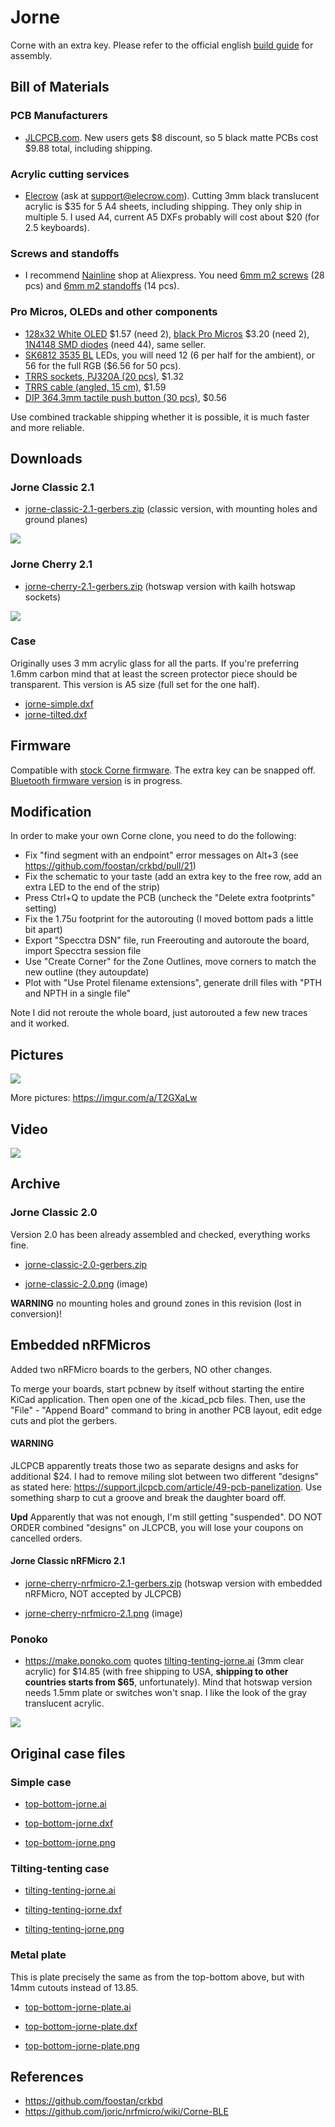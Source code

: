# Jorne

Corne with an extra key. Please refer to the official english [build guide](https://github.com/foostan/crkbd/blob/master/corne-classic/doc/buildguide_en.md) for assembly.

## Bill of Materials

### PCB Manufacturers

* [JLCPCB.com](https://jlcpcb.com). New users gets $8 discount, so 5 black matte PCBs cost $9.88 total, including shipping.

### Acrylic cutting services

* [Elecrow](https://elecrow.com) (ask at support@elecrow.com). Cutting 3mm black translucent acrylic is
    $35 for 5 A4 sheets, including shipping.
    They only ship in multiple 5. I used A4, current A5 DXFs probably will cost about $20 (for 2.5 keyboards).

### Screws and standoffs

* I recommend [Nainline](https://www.aliexpress.com/item/32832332464.html) shop at Aliexpress. You need [6mm m2 screws](https://www.aliexpress.com/item/32950593680.html) (28 pcs) and [6mm m2 standoffs](https://www.aliexpress.com/item/32597776358.html) (14 pcs).

### Pro Micros, OLEDs and other components

* [128x32 White OLED](https://www.aliexpress.com/item/32798439084.html) $1.57 (need 2), [black Pro Micros](https://www.aliexpress.com/item/32849563958.html) $3.20 (need 2), [1N4148 SMD diodes](https://www.aliexpress.com/item/32346066945.html) (need 44), same seller.
* [SK6812 3535 BL](https://www.aliexpress.com/item/32623583544.html) LEDs, you will need 12 (6 per half for the ambient), or 56 for the full RGB ($6.56 for 50 pcs).
* [TRRS sockets, PJ320A (20 pcs)](https://www.aliexpress.com/item/32368285821.html), $1.32
* [TRRS cable (angled, 15 cm)](https://www.aliexpress.com/item/32887579795.html), $1.59
* [DIP 3*6*4.3mm tactile push button (30 pcs)](https://www.aliexpress.com/item/32901277211.html), $0.56

Use combined trackable shipping whether it is possible, it is much faster and more reliable.

## Downloads

### Jorne Classic 2.1

* [jorne-classic-2.1-gerbers.zip](https://github.com/joric/crkbd/raw/jorne/gerbers/jorne-classic-2.1-gerbers.zip) (classic version, with mounting holes and ground planes)

![](images/jorne-classic-2.1.png)

### Jorne Cherry 2.1

* [jorne-cherry-2.1-gerbers.zip](https://github.com/joric/crkbd/raw/jorne/gerbers/jorne-cherry-2.1-gerbers.zip) (hotswap version with kailh hotswap sockets)

![](images/jorne-cherry-2.1.png)

### Case

Originally uses 3 mm acrylic glass for all the parts.
If you're preferring 1.6mm carbon mind that at least the screen protector piece should be transparent.
This version is A5 size (full set for the one half).

* [jorne-simple.dxf](https://github.com/joric/crkbd/raw/jorne/dxf/jorne-simple.dxf)
* [jorne-tilted.dxf](https://github.com/joric/crkbd/raw/jorne/dxf/jorne-tilted.dxf)


## Firmware

Compatible with [stock Corne firmware](https://github.com/qmk/qmk_firmware/tree/master/keyboards/crkbd). The extra key can be snapped off. [Bluetooth firmware version](https://github.com/joric/nrfmicro/wiki/Corne-BLE) is in progress.


## Modification

In order to make your own Corne clone, you need to do the following:

* Fix "find segment with an endpoint" error messages on Alt+3 (see https://github.com/foostan/crkbd/pull/21)
* Fix the schematic to your taste (add an extra key to the free row, add an extra LED to the end of the strip)
* Press Ctrl+Q to update the PCB (uncheck the "Delete extra footprints" setting)
* Fix the 1.75u footprint for the autorouting (I moved bottom pads a little bit apart)
* Export "Specctra DSN" file, run Freerouting and autoroute the board, import Specctra session file
* Use "Create Corner" for the Zone Outlines, move corners to match the new outline (they autoupdate)
* Plot with "Use Protel filename extensions", generate drill files with "PTH and NPTH in a single file"

Note I did not reroute the whole board, just autorouted a few new traces and it worked.

## Pictures

![](https://i.imgur.com/X4Zzvgg.jpg)

More pictures: https://imgur.com/a/T2GXaLw

## Video

[![](http://img.youtube.com/vi/JKPftgYVeUQ/0.jpg)](https://youtu.be/JKPftgYVeUQ)

## Archive

### Jorne Classic 2.0

Version 2.0 has been already assembled and checked, everything works fine.

* [jorne-classic-2.0-gerbers.zip](https://github.com/joric/crkbd/raw/jorne/gerbers/jorne-classic-2.0-gerbers.zip)

* [jorne-classic-2.0.png](images/jorne-classic-2.0.png) (image)

**WARNING** no mounting holes and ground zones in this revision (lost in conversion)!

## Embedded nRFMicros

Added two nRFMicro boards to the gerbers, NO other changes.

To merge your boards, start pcbnew by itself without starting the entire KiCad application. Then open one of the .kicad_pcb files. Then, use the "File" - "Append Board" command to bring in another PCB layout, edit edge cuts and plot the gerbers.

#### WARNING

JLCPCB apparently treats those two as separate designs and asks for additional $24.
I had to remove miling slot between two different "designs" as stated here: https://support.jlcpcb.com/article/49-pcb-panelization.
Use something sharp to cut a groove and break the daughter board off.

**Upd** Apparently that was not enough, I'm still getting "suspended". DO NOT ORDER combined "designs" on JLCPCB, you will lose your coupons on cancelled orders.

#### Jorne Classic nRFMicro 2.1

* [jorne-cherry-nrfmicro-2.1-gerbers.zip](https://github.com/joric/crkbd/raw/jorne/gerbers/jorne-cherry-nrfmicro-2.1-gerbers.zip) (hotswap version with embedded nRFMicro, NOT accepted by JLCPCB)

* [jorne-cherry-nrfmicro-2.1.png](images/jorne-cherry-nrfmicro-2.1.png) (image)

### Ponoko

* https://make.ponoko.com quotes [tilting-tenting-jorne.ai](https://github.com/joric/crkbd/raw/jorne/corne-classic/acrylic_plate/tilting-tenting-jorne.ai)
(3mm clear acrylic) for $14.85 (with free shipping to USA, **shipping to other countries starts from $65**, unfortunately).
Mind that hotswap version needs 1.5mm plate or switches won't snap. I like the look of the gray translucent acrylic.

![](images/quote.png)

## Original case files

### Simple case

* [top-bottom-jorne.ai](https://github.com/joric/crkbd/raw/jorne/corne-classic/acrylic_plate/top-bottom-jorne.ai)

* [top-bottom-jorne.dxf](https://github.com/joric/crkbd/raw/jorne/corne-classic/acrylic_plate/top-bottom-jorne.dxf)

* [top-bottom-jorne.png](images/top-bottom-jorne.png)

### Tilting-tenting case

* [tilting-tenting-jorne.ai](https://github.com/joric/crkbd/raw/jorne/corne-classic/acrylic_plate/tilting-tenting-jorne.ai)

* [tilting-tenting-jorne.dxf](https://github.com/joric/crkbd/raw/jorne/corne-classic/acrylic_plate/tilting-tenting-jorne.dxf)

* [tilting-tenting-jorne.png](images/tilting-tenting-jorne.png)

### Metal plate

This is plate precisely the same as from the top-bottom above, but with 14mm cutouts instead of 13.85.

* [top-bottom-jorne-plate.ai](https://github.com/joric/crkbd/raw/jorne/corne-classic/acrylic_plate/top-bottom-jorne-plate.ai)

* [top-bottom-jorne-plate.dxf](https://github.com/joric/crkbd/raw/jorne/corne-classic/acrylic_plate/top-bottom-jorne-plate.dxf)

* [top-bottom-jorne-plate.png](images/top-bottom-jorne-plate.png)

## References

* https://github.com/foostan/crkbd
* https://github.com/joric/nrfmicro/wiki/Corne-BLE
